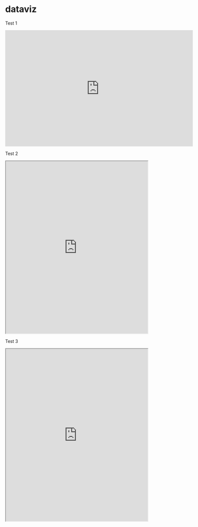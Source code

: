 # dataviz
Test 1


<iframe width="600" height="371" seamless frameborder="0" scrolling="no" src="https://docs.google.com/spreadsheets/d/e/2PACX-1vR3oW0tJpS7l6V07Wt6yXK5lCwDnJZBmuV_COZ87EtylZsyXiWGt8k9Gh2klNeX-eusuY7gk6r7n5OR/pubchart?oid=1296706289&amp;format=interactive"></iframe>




Test 2


<iframe src="https://rayassch.github.io/highcharts-scatter-csv/" width="90%" height="550"></iframe>




Test 3


<iframe src="https://rayassch.github.io/leaflet-map-simple" width="90%" height="550"></iframe>
